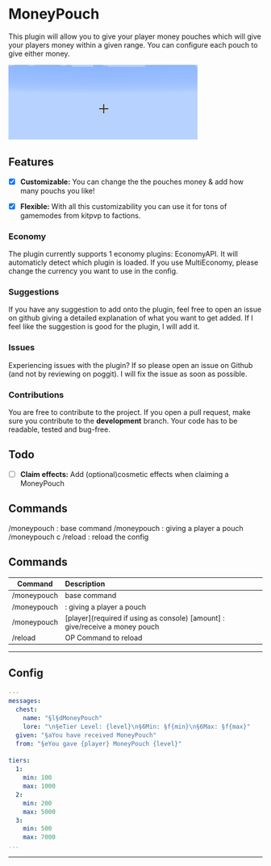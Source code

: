 # MoneyPouch
This plugin will allow you to give your player money pouches which will give your players money within a given range. You can configure each pouch to give either money.

![MoneyPouch creation](media/MoneyPouch.gif)

## Features
- [x] **Customizable:**
You can change the the pouches money & add how many pouchs you like!

- [x] **Flexible:**
With all this customizability you can use it for tons of gamemodes from kitpvp to factions.

### Economy
The plugin currently supports 1 economy plugins: EconomyAPI.
It will automaticly detect which plugin is loaded.
If you use MultiEconomy, please change the currency you want to use in the config.

### Suggestions
If you have any suggestion to add onto the plugin, feel free to open an issue on github giving a detailed explanation of what you want to get added.
If I feel like the suggestion is good for the plugin, I will add it.

### Issues
Experiencing issues with the plugin? If so please open an issue on Github (and not by reviewing on poggit).
I will fix the issue as soon as possible.

### Contributions
You are free to contribute to the project.
If you open a pull request, make sure you contribute to the **development** branch.
Your code has to be readable, tested and bug-free.

## Todo
- [ ] **Claim effects:** Add (optional)cosmetic effects when claiming a MoneyPouch

## Commands
/moneypouch : base command
/moneypouch <user> <tier> : giving a player a pouch
/moneypouch c
/reload : reload the config

## Commands

| Command        | Description           |
| ------------- |:--------------|
| /moneypouch      | base command     |
| /moneypouch | <user> <tier> : giving a player a pouch|
| /moneypouch |<tier> [player](required if using as console) [amount] : give/receive a money pouch |
| /reload | OP Command to reload |

---
## Config
```yaml
---
messages:
  chest:
    name: "§l§dMoneyPouch"
    lore: "\n§eTier Level: {level}\n§6Min: §f{min}\n§6Max: §f{max}"
  given: "§aYou have received MoneyPouch"
  from: "§eYou gave {player} MoneyPouch {level}"

tiers:
  1:
    min: 100
    max: 1000
  2:
    min: 200
    max: 5000
  3:
    min: 500
    max: 7000
...
```
---

